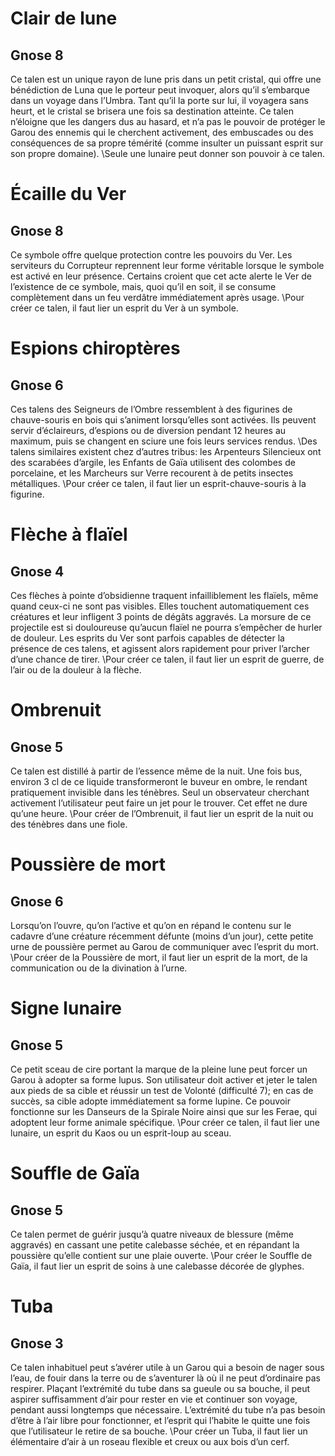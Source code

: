 # Clair de lune
## Gnose 8
Ce talen est un unique rayon de lune pris dans un petit cristal, qui offre une bénédiction de Luna que le porteur peut invoquer, alors qu’il s’embarque dans un voyage dans l’Umbra. Tant qu’il la porte sur lui, il voyagera sans heurt, et le cristal se brisera une fois sa destination atteinte. Ce talen n’éloigne que les dangers dus au hasard, et n’a pas le pouvoir de protéger le Garou des ennemis qui le cherchent activement, des embuscades ou des conséquences de sa propre témérité (comme insulter un puissant esprit sur son propre domaine).
\Seule une lunaire peut donner son pouvoir à ce talen.

# Écaille du Ver
## Gnose 8
Ce symbole offre quelque protection contre les pouvoirs du Ver. Les serviteurs du Corrupteur reprennent leur forme véritable lorsque le symbole est activé en leur présence. Certains croient que cet acte alerte le Ver de l’existence de ce symbole, mais, quoi qu’il en soit, il se consume complètement dans un feu verdâtre immédiatement après usage.
\Pour créer ce talen, il faut lier un esprit du Ver à un symbole.

# Espions chiroptères
## Gnose 6
Ces talens des Seigneurs de l’Ombre ressemblent à des figurines de chauve-souris en bois qui s’animent lorsqu’elles sont activées. Ils peuvent servir d’éclaireurs, d’espions ou de diversion pendant 12 heures au maximum, puis se changent en sciure une fois leurs services rendus.
\Des talens similaires existent chez d’autres tribus: les Arpenteurs Silencieux ont des scarabées d’argile, les Enfants de Gaïa utilisent des colombes de porcelaine, et les Marcheurs sur Verre recourent à de petits insectes métalliques.
\Pour créer ce talen, il faut lier un esprit-chauve-souris à la figurine.

# Flèche à flaïel
## Gnose 4
Ces flèches à pointe d’obsidienne traquent infailliblement les flaïels, même quand ceux-ci ne sont pas visibles. Elles touchent automatiquement ces créatures et leur infligent 3 points de dégâts aggravés. La morsure de ce projectile est si douloureuse qu’aucun flaïel ne pourra s’empêcher de hurler de douleur. Les esprits du Ver sont parfois capables de détecter la présence de ces talens, et agissent alors rapidement pour priver l’archer d’une chance de tirer.
\Pour créer ce talen, il faut lier un esprit de guerre, de l’air ou de la douleur à la flèche.

# Ombrenuit
## Gnose 5
Ce talen est distillé à partir de l’essence même de la nuit. Une fois bus, environ 3 cl de ce liquide transformeront le buveur en ombre, le rendant pratiquement invisible dans les ténèbres. Seul un observateur cherchant activement l’utilisateur peut faire un jet pour le trouver. Cet effet ne dure qu’une heure.
\Pour créer de l’Ombrenuit, il faut lier un esprit de la nuit ou des ténèbres dans une fiole.

# Poussière de mort
## Gnose 6
Lorsqu’on l’ouvre, qu’on l’active et qu’on en répand le contenu sur le cadavre d’une créature récemment défunte (moins d’un jour), cette petite urne de poussière permet au Garou de communiquer avec l’esprit du mort.
\Pour créer de la Poussière de mort, il faut lier un esprit de la mort, de la communication ou de la divination à l’urne.

# Signe lunaire
## Gnose 5
Ce petit sceau de cire portant la marque de la pleine lune peut forcer un Garou à adopter sa forme lupus. Son utilisateur doit activer et jeter le talen aux pieds de sa cible et réussir un test de Volonté (difficulté 7); en cas de succès, sa cible adopte immédiatement sa forme lupine. Ce pouvoir fonctionne sur les Danseurs de la Spirale Noire ainsi que sur les Ferae, qui adoptent leur forme animale spécifique.
\Pour créer ce talen, il faut lier une lunaire, un esprit du Kaos ou un esprit-loup au sceau.

# Souffle de Gaïa
## Gnose 5
Ce talen permet de guérir jusqu’à quatre niveaux de blessure (même aggravés) en cassant une petite calebasse séchée, et en répandant la poussière qu’elle contient sur une plaie ouverte.
\Pour créer le Souffle de Gaïa, il faut lier un esprit de soins à une calebasse décorée de glyphes.

# Tuba
## Gnose 3
Ce talen inhabituel peut s’avérer utile à un Garou qui a besoin de nager sous l’eau, de fouir dans la terre ou de s’aventurer là où il ne peut d’ordinaire pas respirer. Plaçant l’extrémité du tube dans sa gueule ou sa bouche, il peut aspirer suffisamment d’air pour rester en vie et continuer son voyage, pendant aussi longtemps que nécessaire. L’extrémité du tube n’a pas besoin d’être à l’air libre pour fonctionner, et l’esprit qui l’habite le quitte une fois que l’utilisateur le retire de sa bouche.
\Pour créer un Tuba, il faut lier un élémentaire d’air à un roseau flexible et creux ou aux bois d’un cerf.
